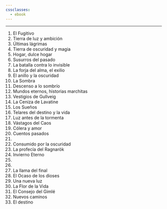 ```yaml
---
cssclasses:
  - ebook
---
```

---

1. El Fugitivo
2. Tierra de luz y ambición
3. Últimas lágrimas
4. Tierra de oscuridad y magia
5. Hogar, dulce hogar
6. Susurros del pasado
7. La batalla contra lo invisible
8. La forja del alma, el exilio
9. El anillo y la oscuridad
10. La Sombra
11. Descenso a lo sombrío
12. Mundos eternos, historias marchitas
13. Vestigios de Gullveig
14. La Ceniza de Lavatine
15. Los Sueños
16. Telares del destino y la vida
17. Luz antes de la tormenta
18. Vástagos del Caos
19. Cólera y amor
20. Cuentos pasados
21. 
22. Consumido por la oscuridad
23. La profecía del Ragnarök
24. Invierno Eterno
25. 
26. 
27. La llama del final
28. El Ocaso de los dioses
29. Una nueva luz
30. La Flor de la Vida
31. El Consejo del Gimlé
32. Nuevos caminos
33. El destino